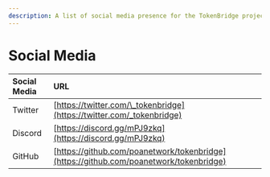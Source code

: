 ```yaml
---
description: A list of social media presence for the TokenBridge project
---
```


# Social Media

| Social Media | URL |
| :--- | :--- |
| Twitter | [https://twitter.com/\_tokenbridge](https://twitter.com/_tokenbridge) |
| Discord | [https://discord.gg/mPJ9zkq](https://discord.gg/mPJ9zkq) |
| GitHub | [https://github.com/poanetwork/tokenbridge](https://github.com/poanetwork/tokenbridge) |

